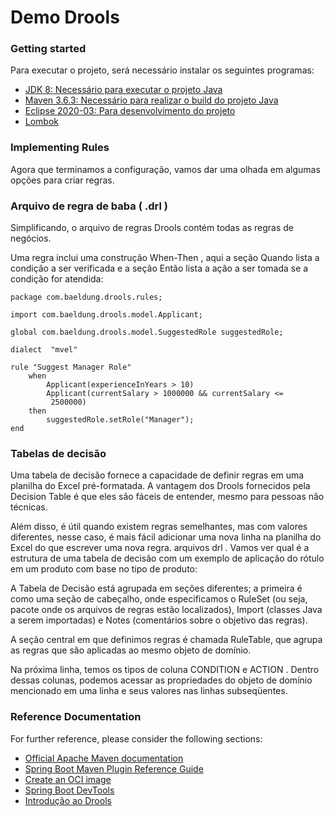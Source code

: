# Demo Drools

### Getting started

Para executar o projeto, será necessário instalar os seguintes programas:

- [JDK 8: Necessário para executar o projeto Java](https://www.oracle.com/java/technologies/javase/javase-jdk8-downloads.html) 
- [Maven 3.6.3: Necessário para realizar o build do projeto Java](http://mirror.nbtelecom.com.br/apache/maven/maven-3/3.6.3/source/apache-maven-3.6.3-src.zip) 
- [Eclipse 2020-03: Para desenvolvimento do projeto](https://www.eclipse.org/downloads/packages/release/2020-03/m3) 
- [Lombok](https://projectlombok.org/downloads/lombok.jar)


### Implementing Rules

Agora que terminamos a configuração, vamos dar uma olhada em algumas opções para criar regras.


### Arquivo de regra de baba ( .drl )

Simplificando, o arquivo de regras Drools contém todas as regras de negócios.

Uma regra inclui uma construção When-Then , aqui a seção Quando lista a condição a ser verificada e a seção Então lista a ação a ser tomada se a condição for atendida:

```shell
package com.baeldung.drools.rules;
 
import com.baeldung.drools.model.Applicant;
 
global com.baeldung.drools.model.SuggestedRole suggestedRole;
 
dialect  "mvel"
 
rule "Suggest Manager Role"
    when
        Applicant(experienceInYears > 10)
        Applicant(currentSalary > 1000000 && currentSalary <= 
         2500000)
    then
        suggestedRole.setRole("Manager");
end
```


### Tabelas de decisão

Uma tabela de decisão fornece a capacidade de definir regras em uma planilha do Excel pré-formatada. A vantagem dos Drools fornecidos pela Decision Table é que eles são fáceis de entender, mesmo para pessoas não técnicas.

Além disso, é útil quando existem regras semelhantes, mas com valores diferentes, nesse caso, é mais fácil adicionar uma nova linha na planilha do Excel do que escrever uma nova regra. arquivos drl . Vamos ver qual é a estrutura de uma tabela de decisão com um exemplo de aplicação do rótulo em um produto com base no tipo de produto:

A Tabela de Decisão está agrupada em seções diferentes; a primeira é como uma seção de cabeçalho, onde especificamos o RuleSet (ou seja, pacote onde os arquivos de regras estão localizados), Import (classes Java a serem importadas) e Notes (comentários sobre o objetivo das regras).

A seção central em que definimos regras é chamada RuleTable, que agrupa as regras que são aplicadas ao mesmo objeto de domínio.

Na próxima linha, temos os tipos de coluna CONDITION e ACTION . Dentro dessas colunas, podemos acessar as propriedades do objeto de domínio mencionado em uma linha e seus valores nas linhas subseqüentes.




### Reference Documentation
For further reference, please consider the following sections:

* [Official Apache Maven documentation](https://maven.apache.org/guides/index.html)
* [Spring Boot Maven Plugin Reference Guide](https://docs.spring.io/spring-boot/docs/2.3.1.RELEASE/maven-plugin/reference/html/)
* [Create an OCI image](https://docs.spring.io/spring-boot/docs/2.3.1.RELEASE/maven-plugin/reference/html/#build-image)
* [Spring Boot DevTools](https://docs.spring.io/spring-boot/docs/2.3.1.RELEASE/reference/htmlsingle/#using-boot-devtools)
* [Introdução ao Drools](https://www.baeldung.com/drools)









